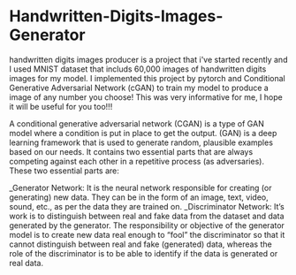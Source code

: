 # Handwritten-Digits-Images-Generator
handwritten digits images producer is a project that i've started recently and I used MNIST dataset that includs 60,000 images of handwritten digits images for my model. I implemented this project by pytorch and Conditional Generative Adversarial Network (cGAN) to train my model to produce a image of any number you choose!
This was very informative for me, I hope it will be useful for you too!!!

A conditional generative adversarial network (CGAN) is a type of GAN model where a condition is put in place to get the output.
(GAN) is a deep learning framework that is used to generate random, plausible examples based on our needs. It contains two essential parts that are always competing against each other in a repetitive process (as adversaries). These two essential parts are:

_Generator Network: It is the neural network responsible for creating (or generating) new data. They can be in the form of an image, text, video, sound, etc., as per the data they are trained on.
_Discriminator Network: It’s work is to distinguish between real and fake data from the dataset and data generated by the generator.
The responsibility or objective of the generator model is to create new data real enough to “fool” the discriminator so that it cannot distinguish between real and fake (generated) data, whereas the role of the discriminator is to be able to identify if the data is generated or real data.
